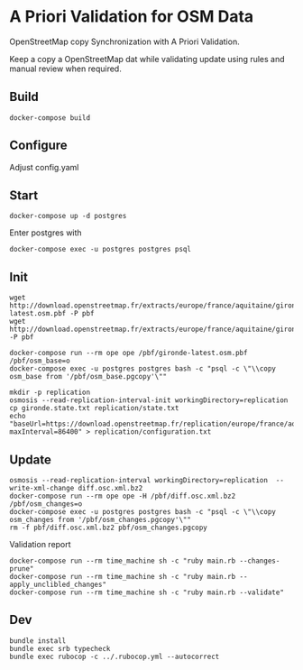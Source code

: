 # A Priori Validation for OSM Data

OpenStreetMap copy Synchronization with A Priori Validation.

Keep a copy a OpenStreetMap dat while validating update using rules and manual review when required.

## Build
```
docker-compose build
```

## Configure

Adjust config.yaml

## Start
```
docker-compose up -d postgres
```

Enter postgres with
```
docker-compose exec -u postgres postgres psql
```

## Init
```
wget http://download.openstreetmap.fr/extracts/europe/france/aquitaine/gironde-latest.osm.pbf -P pbf
wget http://download.openstreetmap.fr/extracts/europe/france/aquitaine/gironde.state.txt -P pbf
```

```
docker-compose run --rm ope ope /pbf/gironde-latest.osm.pbf /pbf/osm_base=o
docker-compose exec -u postgres postgres bash -c "psql -c \"\\copy osm_base from '/pbf/osm_base.pgcopy'\""
```

```
mkdir -p replication
osmosis --read-replication-interval-init workingDirectory=replication
cp gironde.state.txt replication/state.txt
echo "baseUrl=https://download.openstreetmap.fr/replication/europe/france/aquitaine/gironde/minute/
maxInterval=86400" > replication/configuration.txt
```

## Update
```
osmosis --read-replication-interval workingDirectory=replication  --write-xml-change diff.osc.xml.bz2
docker-compose run --rm ope ope -H /pbf/diff.osc.xml.bz2 /pbf/osm_changes=o
docker-compose exec -u postgres postgres bash -c "psql -c \"\\copy osm_changes from '/pbf/osm_changes.pgcopy'\""
rm -f pbf/diff.osc.xml.bz2 pbf/osm_changes.pgcopy
```

Validation report
```
docker-compose run --rm time_machine sh -c "ruby main.rb --changes-prune"
docker-compose run --rm time_machine sh -c "ruby main.rb --apply_unclibled_changes"
docker-compose run --rm time_machine sh -c "ruby main.rb --validate"
```

## Dev

```
bundle install
bundle exec srb typecheck
bundle exec rubocop -c ../.rubocop.yml --autocorrect
```
